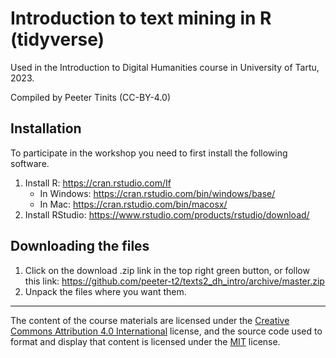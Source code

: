 # Introduction to text mining in R (tidyverse)

Used in the Introduction to Digital Humanities course in University of Tartu, 2023.

Compiled by Peeter Tinits (CC-BY-4.0)


## Installation

To participate in the workshop you need to first install the following software.

1) Install R: https://cran.rstudio.com/If 
   - In Windows: https://cran.rstudio.com/bin/windows/base/
   - In Mac: https://cran.rstudio.com/bin/macosx/
2) Install RStudio: https://www.rstudio.com/products/rstudio/download/

## Downloading the files
1) Click on the download .zip link in the top right green button, or follow this link: https://github.com/peeter-t2/texts2_dh_intro/archive/master.zip
2) Unpack the files where you want them.



--------------

The content of the course materials are licensed under the [Creative Commons Attribution 4.0 International](https://creativecommons.org/licenses/by/4.0/) license, and the source code used to format and display that content is licensed under the [MIT](https://choosealicense.com/licenses/mit/) license.
